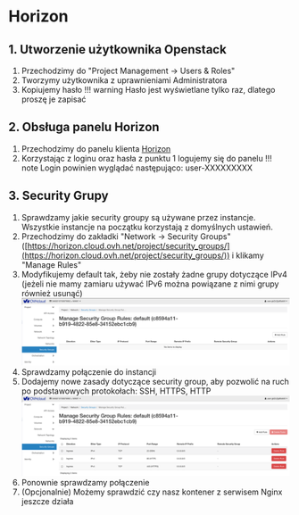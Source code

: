 # Horizon

## 1. Utworzenie użytkownika Openstack
1. Przechodzimy do "Project Management -> Users & Roles"
1. Tworzymy użytkownika z uprawnieniami Administratora
1. Kopiujemy hasło
!!! warning
    Hasło jest wyświetlane tylko raz, dlatego proszę je zapisać

## 2. Obsługa panelu Horizon
1. Przechodzimy do panelu klienta [Horizon](https://horizon.cloud.ovh.net/auth/login/)
1. Korzystając z loginu oraz hasła z punktu 1 logujemy się do panelu
!!! note
    Login powinien wyglądać następująco: user-XXXXXXXXX

## 3. Security Grupy
1. Sprawdzamy jakie security groupy są używane przez instancje. Wszystkie
   instancje na początku korzystają z domyślnych ustawień.
1. Przechodzimy do zakładki "Network -> Security Groups" ([https://horizon.cloud.ovh.net/project/security_groups/](https://horizon.cloud.ovh.net/project/security_groups/)) i klikamy "Manage Rules"
1. Modyfikujemy default tak, żeby nie zostały żadne grupy dotyczące IPv4
   (jeżeli nie mamy zamiaru używać IPv6 można powiązane z nimi grupy również
   usunąć)
   ![remove security groups](img/security_groups.png)
1. Sprawdzamy połączenie do instancji
1. Dodajemy nowe zasady dotyczące security group, aby pozwolić na ruch po
   podstawowych protokołach: SSH, HTTPS, HTTP
   ![add rules](img/rules.png)
1. Ponownie sprawdzamy połączenie
1. (Opcjonalnie) Możemy sprawdzić czy nasz kontener z serwisem Nginx jeszcze
   działa

